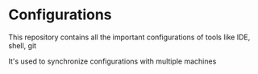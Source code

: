 # Configurations
This repository contains all the important configurations of tools like IDE, shell, git

It's used to synchronize configurations with multiple machines
